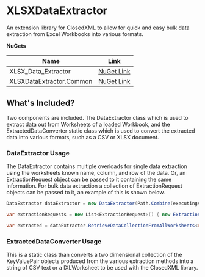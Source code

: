 # XLSXDataExtractor

An extension library for ClosedXML to allow for quick and easy bulk data extraction from Excel Workbooks into various formats.

**NuGets**

| Name          			   | Link          														   |
| -------------------------|:---------------------------------------------------------------------:|
| XLSX_Data_Extractor      | [NuGet Link](https://www.nuget.org/packages/XLSX_Data_Extractor/1.0.0)|
| XLSXDataExtractor.Common | [NuGet Link](https://www.nuget.org/packages/XLSXDataExtractor.Common/)|        

## What's Included?

Two components are included. The DataExtractor class which is used to extract data out from Worksheets of a loaded Workbook, and the ExtractedDataConverter static class which is used to convert the extracted data into various formats, such as a CSV or XLSX document.

### DataExtractor Usage

The DataExtractor contains multiple overloads for single data extraction using the worksheets known name, column, and row of the data. Or, an ExtractionRequest object can be passed to it containing the same information. For bulk data extraction a collection of ExtractionRequest objects can be passed to it, an example of this is shown below.

```C#
DataExtractor dataExtractor = new DataExtractor(Path.Combine(executingAssemblyPath, "Files", "IntegrationTestExample.xlsx"));

var extractionRequests = new List<ExtractionRequest>() { new ExtractionRequest("SalesRep", 2, 3), new ExtractionRequest("SalesRepID", 2, 2) };

var extracted = dataExtractor.RetrieveDataCollectionFromAllWorksheets<object>(extractionRequests);
```

### ExtractedDataConverter Usage

This is a static class than converts a two dimensional collection of the KeyValuePair objects produced from the various extraction methods into a string of CSV text or a IXLWorksheet to be used with the ClosedXML library. 
